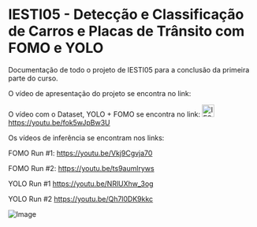 # IESTI05 - Detecção e Classificação de Carros e Placas de Trânsito com FOMO e YOLO
Documentação de todo o projeto de IESTI05 para a conclusão da primeira parte do curso.

O vídeo de apresentação do projeto se encontra no link: 

O vídeo com o Dataset, YOLO + FOMO se encontra no link: 
<a>
  <img src="https://upload.wikimedia.org/wikipedia/commons/thumb/0/09/YouTube_full-color_icon_%282017%29.svg/1024px-YouTube_full-color_icon_%282017%29.svg.png" width="25" alt="IESTI05 - Dataset + FOMO + YOLO">
</a>
https://youtu.be/fok5wJpBw3U

Os vídeos de inferência se encontram nos links:

FOMO Run #1: https://youtu.be/Vkj9Cgvja70

FOMO Run #2: https://youtu.be/ts9aumlryws

YOLO Run #1 https://youtu.be/NRlUXhw_3og

YOLO Run #2 https://youtu.be/Qh7l0DK9kkc

![Image](https://github.com/user-attachments/assets/6bcde560-3683-4d50-a96b-c589986e374e)
